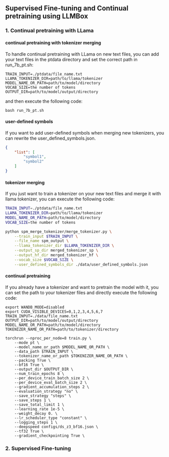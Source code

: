 ## Supervised Fine-tuning and Continual pretraining using LLMBox

### 1. Continual pretraining with LLama

#### continual pretraining with tokenizer merging

To handle continual pretraining with LLama on new text files, you can add your text files in the ptdata directory and set the correct path in run_7b_pt.sh:

```shell
TRAIN_INPUT=./ptdata/file_name.txt
LLAMA_TOKENIZER_DIR=path/to/llama/tokenizer
MODEL_NAME_OR_PATH=path/to/model/directory
VOCAB_SIZE=the number of tokens
OUTPUT_DIR=path/to/model/output/directory
```

and then execute the following code:

```shell
bash run_7b_pt.sh
```

#### user-defined symbols

If you want to add user-defined symbols when merging new tokenizers, you can rewrite the user_defined_symbols.json. 

```json
{
    "list": [
    	"symbol1",
    	"symbol2"
    ]
}
```

#### tokenizer merging

If you just want to train a tokenizer on your new text files and merge it with llama tokenizer, you can execute the following code:

```bash
TRAIN_INPUT=./ptdata/file_name.txt
LLAMA_TOKENIZER_DIR=path/to/llama/tokenizer
MODEL_NAME_OR_PATH=path/to/model/directory
VOCAB_SIZE=the number of tokens

python spm_merge_tokenizer/merge_tokenizer.py \
    --train_input $TRAIN_INPUT \
    --file_name spm_output \
    --llama_tokenizer_dir $LLAMA_TOKENIZER_DIR \
    --output_sp_dir merged_tokenizer_sp \
    --output_hf_dir merged_tokenizer_hf \
    --vocab_size $VOCAB_SIZE \
    --user_defined_symbols_dir ./data/user_defined_symbols.json
```

#### continual pretraining

If you already have a tokenizer and want to pretrain the model with it, you can set the path to your tokenizer files and directly execute the following code:

```shell
export WANDB_MODE=disabled
export CUDA_VISIBLE_DEVICES=0,1,2,3,4,5,6,7
TRAIN_INPUT=./data/file_name.txt
OUTPUT_DIR=path/to/model/output/directory
MODEL_NAME_OR_PATH=path/to/model/directory
TOKENIZER_NAME_OR_PATH=path/to/tokenizer/directory

torchrun --nproc_per_node=8 train.py \
    --mode pt \
    --model_name_or_path $MODEL_NAME_OR_PATH \
    --data_path $TRAIN_INPUT \
    --tokenizer_name_or_path $TOKENIZER_NAME_OR_PATH \
    --packing True \
    --bf16 True \
    --output_dir $OUTPUT_DIR \
    --num_train_epochs 8 \
    --per_device_train_batch_size 2 \
    --per_device_eval_batch_size 2 \
    --gradient_accumulation_steps 2 \
    --evaluation_strategy "no" \
    --save_strategy "steps" \
    --save_steps 1 \
    --save_total_limit 1 \
    --learning_rate 1e-5 \
    --weight_decay 0. \
    --lr_scheduler_type "constant" \
    --logging_steps 1 \
    --deepspeed configs/ds_z3_bf16.json \
    --tf32 True \
    --gradient_checkpointing True \
```

### 2. Supervised Fine-tuning


